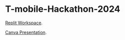 # T-mobile-Hackathon-2024

[Replit Workspace](https://replit.com/join/mafnornexg-dmytro-varich).

[Canva Presentation](https://www.canva.com/design/DAGWwGYgXnI/4x_2s_kDGZGT8e9IxIRUrQ/edit?utm_content=DAGWwGYgXnI&utm_campaign=designshare&utm_medium=link2&utm_source=sharebutton).
